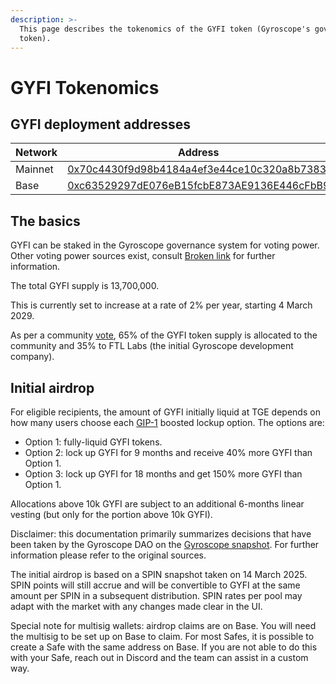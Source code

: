 ```yaml
---
description: >-
  This page describes the tokenomics of the GYFI token (Gyroscope's governance
  token).
---
```


# GYFI Tokenomics

## GYFI deployment addresses

<table><thead><tr><th width="288">Network</th><th width="440">Address</th></tr></thead><tbody><tr><td>Mainnet</td><td><a href="https://etherscan.io/token/0x70c4430f9d98b4184a4ef3e44ce10c320a8b7383">0x70c4430f9d98b4184a4ef3e44ce10c320a8b7383</a></td></tr><tr><td>Base</td><td><a href="https://basescan.org/address/0xc63529297dE076eB15fcbE873AE9136E446cFbB9">0xc63529297dE076eB15fcbE873AE9136E446cFbB9</a></td></tr></tbody></table>

## The basics

GYFI can be staked in the Gyroscope governance system for voting power. Other voting power sources exist, consult [Broken link](broken-reference "mention") for further information.

The total GYFI supply is 13,700,000.&#x20;

This is currently set to increase at a rate of 2% per year, starting 4 March 2029.

As per a community [vote](https://snapshot.box/#/s:gyrodao.eth/proposal/QmeMYwoCCEhSk8E7BNshU2XeSD91RVdLrkkv3mSV2EApTe), 65% of the GYFI token supply is allocated to the community and 35% to FTL Labs (the initial Gyroscope development company).&#x20;

## Initial airdrop

For eligible recipients, the amount of GYFI initially liquid at TGE depends on how many users choose each [GIP-1](https://snapshot.box/#/s:gyrodao.eth/proposal/0xbd52d92a6972cd565abb24c79de9f5296258e1dc47374025966e8438c9ac11ce) boosted lockup option. The options are:

* Option 1: fully-liquid GYFI tokens.
* Option 2: lock up GYFI for 9 months and receive 40% more GYFI than Option 1.
* Option 3: lock up GYFI for 18 months and get 150% more GYFI than Option 1.

Allocations above 10k GYFI are subject to an additional 6-months linear vesting (but only for the portion above 10k GYFI).

Disclaimer: this documentation primarily summarizes decisions that have been taken by the Gyroscope DAO on the [Gyroscope snapshot](https://snapshot.org/#/s:gyrodao.eth). For further information please refer to the original sources.

The initial airdrop is based on a SPIN snapshot taken on 14 March 2025. SPIN points will still accrue and will be convertible to GYFI at the same amount per SPIN in a subsequent distribution. SPIN rates per pool may adapt with the market with any changes made clear in the UI.

Special note for multisig wallets: airdrop claims are on Base. You will need the multisig to be set up on Base to claim. For most Safes, it is possible to create a Safe with the same address on Base. If you are not able to do this with your Safe, reach out in Discord and the team can assist in a custom way.
